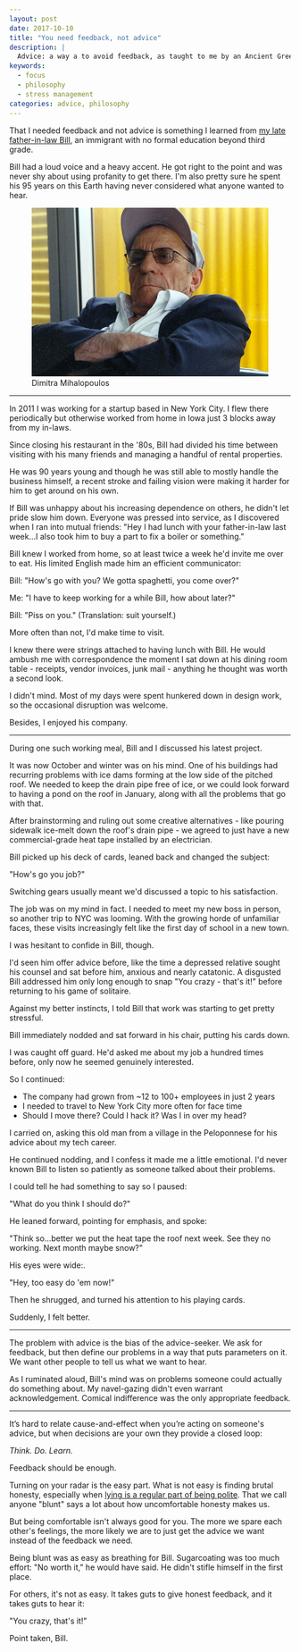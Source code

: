 ```yaml
---
layout: post
date: 2017-10-10
title: "You need feedback, not advice"
description: |
  Advice: a way a to avoid feedback, as taught to me by an Ancient Greek
keywords:
  - focus
  - philosophy
  - stress management
categories: advice, philosophy
---
```

That I needed feedback and not advice is something I learned from [my late father-in-law Bill](https://www.youtube.com/watch?v=KPRual8bJtM), an immigrant with no formal education beyond third grade.

Bill had a loud voice and a heavy accent. He got right to the point and was never shy about using profanity to get there. I'm also pretty sure he spent his 95 years on this Earth having never considered what anyone wanted to hear.

<!--more-->


<figure class="jb_picture"><img itemprop="image" alt="Bill Mihalopoulos - 1977" src="/images/2017/08/bill-gangsta.jpg" longdesc="#e9d79173"><figcaption id="e9d79173">Dimitra Mihalopoulos</figcaption></figure>

---

In 2011 I was working for a startup based in New York City. I flew there periodically but otherwise worked from home in Iowa just 3 blocks away from my in-laws.

Since closing his restaurant in the '80s, Bill had divided his time between visiting with his many friends and managing a handful of rental properties.

He was 90 years young and though he was still able to mostly handle the business himself, a recent stroke and failing vision were making it harder for him to get around on his own.

If Bill was unhappy about his increasing dependence on others, he didn't let pride slow him down. Everyone was pressed into service, as I discovered when I ran into mutual friends: "Hey I had lunch with your father-in-law last week...I also took him to buy a part to fix a boiler or something."

Bill knew I worked from home, so at least twice a week he'd invite me over to eat. His limited English made him an efficient communicator:

Bill: "How's go with you? We gotta spaghetti, you come over?"

Me: "I have to keep working for a while Bill, how about later?"

Bill: "Piss on you." (Translation: suit yourself.)

More often than not, I'd make time to visit.

I knew there were strings attached to having lunch with Bill. He would ambush me with correspondence the moment I sat down at his dining room table - receipts, vendor invoices, junk mail - anything he thought was worth a second look.

I didn't mind. Most of my days were spent hunkered down in design work, so the occasional disruption was welcome.

Besides, I enjoyed his company.

---

During one such working meal, Bill and I discussed his latest project.

It was now October and winter was on his mind. One of his buildings had recurring problems with ice dams forming at the low side of the pitched roof. We needed to keep the drain pipe free of ice, or we could look forward to having a pond on the roof in January, along with all the problems that go with that.

After brainstorming and ruling out some creative alternatives - like pouring sidewalk ice-melt down the roof's drain pipe - we agreed to just have a new commercial-grade heat tape installed by an electrician.

Bill picked up his deck of cards, leaned back and changed the subject:

"How's go you job?"

Switching gears usually meant we'd discussed a topic to his satisfaction.

The job was on my mind in fact. I needed to meet my new boss in person, so another trip to NYC was looming. With the growing horde of unfamiliar faces, these visits increasingly felt like the first day of school in a new town.

I was hesitant to confide in Bill, though.

I'd seen him offer advice before, like the time a depressed relative sought his counsel and sat before him, anxious and nearly catatonic. A disgusted Bill addressed him only long enough to snap "You crazy - that's it!" before returning to his game of solitaire.

Against my better instincts, I told Bill that work was starting to get pretty stressful.

Bill immediately nodded and sat forward in his chair, putting his cards down.

I was caught off guard. He'd asked me about my job a hundred times before, only now he seemed genuinely interested.

So I continued:

* The company had grown from ~12 to 100+ employees in just 2 years
* I needed to travel to New York City more often for face time
* Should I move there? Could I hack it? Was I in over my head?

I carried on, asking this old man from a village in the Peloponnese for his advice about my tech career.

He continued nodding, and I confess it made me a little emotional. I'd never known Bill to listen so patiently as someone talked about their problems.

I could tell he had something to say so I paused:

"What do you think I should do?"

He leaned forward, pointing for emphasis, and spoke:

"Think so...better we put the heat tape the roof next week. See they no working. Next month maybe snow?"

His eyes were wide:.

"Hey, too easy do 'em now!"

Then he shrugged, and turned his attention to his playing cards.

Suddenly, I felt better.

---

The problem with advice is the bias of the advice-seeker. We ask for feedback, but then define our problems in a way that puts parameters on it. We want other people to tell us what we want to hear.

As I ruminated aloud, Bill's mind was on problems someone could actually do something about. My navel-gazing didn't even warrant acknowledgement. Comical indifference was the only appropriate feedback.

---

It’s hard to relate cause-and-effect when you’re acting on someone's advice, but when decisions are your own they provide a closed loop:

_Think. Do. Learn._

Feedback should be enough.

Turning on your radar is the easy part. What is not easy is finding brutal honesty, especially when [lying is a regular part of being polite](http://www.raptitude.com/2013/04/honesty-can-be-pretty-damn-rude/). That we call anyone "blunt" says a lot about how uncomfortable honesty makes us.

But being comfortable isn't always good for you. The more we spare each other's feelings, the more likely we are to just get the advice we want instead of the feedback we need.

Being blunt was as easy as breathing for Bill. Sugarcoating was too much effort: "No worth it," he would have said. He didn't stifle himself in the first place.

For others, it's not as easy. It takes guts to give honest feedback, and it takes guts to hear it:

"You crazy, that's it!"

Point taken, Bill.
